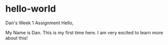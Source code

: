 # hello-world
Dan's Week 1 Assignment
Hello,

My Name is Dan.  This is my first time here.
I am very excited to learn more about this!
